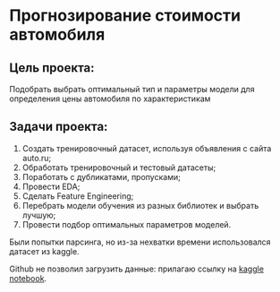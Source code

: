 # Прогнозирование стоимости автомобиля

## Цель проекта:
Подобрать выбрать оптимальный тип и параметры модели для определения цены автомобиля по характеристикам

## Задачи проекта:
1. Создать тренировочный датасет, используя объявления с сайта auto.ru;
2. Обработать тренировочный и тестовый датасеты;
3. Поработать с дубликатами, пропусками;
4. Провести EDA;
5. Сделать Feature Engineering;
6. Перебрать модели обучения из разных библиотек и выбрать лучшую;
7. Провести подбор оптимальных параметров моделей.


Были попытки парсинга, но из-за нехватки времени использовался датасет из kaggle.

Github не позволил загрузить данные: прилагаю ссылку на [kaggle notebook](https://www.kaggle.com/aruzhanimasheva/car-predict-im).


